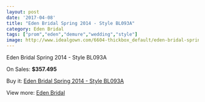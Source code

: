 ```yaml
---
layout: post
date: '2017-04-08'
title: "Eden Bridal Spring 2014 - Style BL093A"
category: Eden Bridal
tags: ["prom","eden","demure","wedding","style"]
image: http://www.idealgown.com/6604-thickbox_default/eden-bridal-spring-2014-style-bl093a.jpg
---
```

Eden Bridal Spring 2014 - Style BL093A

On Sales: **$357.495**
<a href="https://www.idealgown.com/en/eden-bridal/2859-eden-bridal-spring-2014-style-bl093a.html"><amp-img layout="responsive" width="600" height="600" src="//www.idealgown.com/6604-thickbox_default/eden-bridal-spring-2014-style-bl093a.jpg" alt="Eden Bridal Spring 2014 - Style BL093A 0" /></a>
<a href="https://www.idealgown.com/en/eden-bridal/2859-eden-bridal-spring-2014-style-bl093a.html"><amp-img layout="responsive" width="600" height="600" src="//www.idealgown.com/6606-thickbox_default/eden-bridal-spring-2014-style-bl093a.jpg" alt="Eden Bridal Spring 2014 - Style BL093A 1" /></a>
<a href="https://www.idealgown.com/en/eden-bridal/2859-eden-bridal-spring-2014-style-bl093a.html"><amp-img layout="responsive" width="600" height="600" src="//www.idealgown.com/6605-thickbox_default/eden-bridal-spring-2014-style-bl093a.jpg" alt="Eden Bridal Spring 2014 - Style BL093A 2" /></a>
<a href="https://www.idealgown.com/en/eden-bridal/2859-eden-bridal-spring-2014-style-bl093a.html"><amp-img layout="responsive" width="600" height="600" src="//www.idealgown.com/6603-thickbox_default/eden-bridal-spring-2014-style-bl093a.jpg" alt="Eden Bridal Spring 2014 - Style BL093A 3" /></a>

Buy it: [Eden Bridal Spring 2014 - Style BL093A](https://www.idealgown.com/en/eden-bridal/2859-eden-bridal-spring-2014-style-bl093a.html "Eden Bridal Spring 2014 - Style BL093A")

View more: [Eden Bridal](https://www.idealgown.com/en/34-eden-bridal "Eden Bridal")
